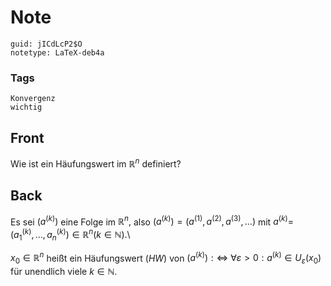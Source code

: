 # Note
```
guid: jICdLcP2$O
notetype: LaTeX-deb4a
```

### Tags
```
Konvergenz
wichtig
```

## Front
Wie ist ein Häufungswert im $\mathbb{R}^n$ definiert?

## Back
Es sei $\left(a^{(k)}\right)$ eine Folge im $\mathbb{R}^{n},$ also $\left(a^{(k)}\right)=\left(a^{(1)}, a^{(2)}, a^{(3)}, \ldots\right)$ mit $a^{(k)}=$ $\left(a_{1}^{(k)}, \ldots, a_{n}^{(k)}\right) \in \mathbb{R}^{n}(k \in \mathbb{N})$.\\

$x_{0} \in \mathbb{R}^{n}$ heißt ein Häufungswert $(H W)$ von $\left(a^{(k)}\right): \Longleftrightarrow$
$\forall \varepsilon>0: a^{(k)} \in U_{\varepsilon}\left(x_{0}\right)$ für unendlich viele $k \in \mathbb{N}.$
